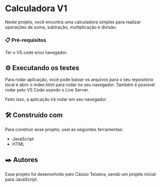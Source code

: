 # Calculadora V1

Neste projeto, você encontra uma calculadora simples para realizar operações de soma, subtração, multiplicação e divisão.

### 📋 Pré-requisitos

Ter o VS code e/ou navegador.

## ⚙️ Executando os testes

Para rodar aplicação, você pode baixar os arquivos para o seu repositório local e abrir o index.html para rodar no seu navegador.
Também é possível rodar pelo VS Code usando o Live Server.

Feito isso, a aplicação irá rodar em seu navegador.

## 🛠️ Construído com

Para construir esse projeto, usei as seguintes ferramentas:

* JavaScript
* HTML

## ✒️ Autores

Esse projeto foi desenvolvido pelo Cássio Teixeira, sendo um projeto inicial para JavaScript.
